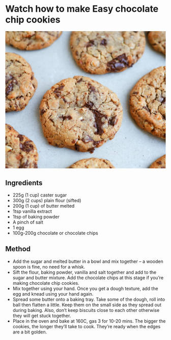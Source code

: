 # Watch how to make Easy chocolate chip cookies

![Chocolate Chip Cookies](cookie.jpeg)

## Ingredients

* 225g (1 cup) caster sugar
* 300g (2 cups) plain flour (sifted)
* 200g (1 cup) of butter melted
* 1tsp vanilla extract
* 1tsp of baking powder
* A pinch of salt
* 1 egg
* 100g-200g chocolate or chocolate chips

## Method

* Add the sugar and melted butter in a bowl and mix together – a wooden spoon is fine, no need for a whisk.
* Sift the flour, baking powder, vanilla and salt together and add to the sugar and butter mixture. Add the chocolate chips at this stage if you’re making chocolate chip cookies.
* Mix together using your hand. Once you get a dough texture, add the egg and knead using your hand again.
* Spread some butter onto a baking tray. Take some of the dough, roll into ball then flatten a little. Keep them on the small side as they spread out during baking. Also, don’t keep biscuits close to each other otherwise they will get stuck together.
* Place in the oven and bake at 160C, gas 3 for 10-20 mins. The bigger the cookies, the longer they’ll take to cook. They’re ready when the edges are a bit golden.
